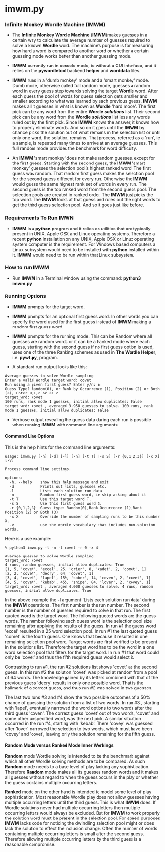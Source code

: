 # imwm.py

### Infinite Monkey Wordle Machine (IMWM)

* The **Infinite Monkey Wordle Machine** (**IMWM**)makes guesses in a certain way to calculate the average number of guesses required to solve a known **Wordle** word. The machine’s purpose is for measuring how hard a word is compared to another word or whether a certain guessing mode works better than another guessing mode.

* **IMWM** currently run in console mode, ie without a GUI interface, and it relies on the **pywordletool** backend **helper** and **worddata** files.

* **IMWM** runs in a 'dumb monkey' mode and a 'smart monkey' mode. Dumb mode, otherwise called full random mode, guesses a random word in every guess step towards solving the target **Wordle** word. After each guess the pool of words for guess selection gets smaller and smaller according to what was learned by each previous guess. **IMWM** makes all it guesses in what is known as **Wordle** 'hard mode'. The first pick can be any word from the entire **Wordle** ***solutions*** list. Their second pick can be any word from the **Wordle** ***solutions*** list less any words ruled out by the first pick. Since **IMWM** knows the answer, it knows how to properly eliminate words. And so on it goes until the **IMWM** by chance picks the solution out of what remains in the selection list or until only one word, the solution, remains. That process, referred as a 'run', ie a sample, is repeated many times to arrive at an average guesses. This full random mode provides the benchmark for word difficulty.

* An **IMWM** 'smart monkey' does not make random guesses, except for the first guess. Starting with the second guess, the **IMWM** 'smart monkey' guesses the selection pool’s highest ranked word. The first guess was random. That random first guess makes the selection pool for the second guess different for every run. Otherwise the **IMWM** would guess the same highest rank set of words in every run. The second guess is the top ranked word from the second guess pool. The selection pools are created in ranked order. The **IMWM** just picks the top word. The **IMWM** looks at that guess and rules out the right words to get the third guess selection pool. And so it goes just like before.

### Requirements To Run IMWN

* **IMWM** is a **python** program and it relies on utilities that are typically present in UNIX, Apple OSX and Linux operating systems. Therefore a recent **python** installation on any UNIX, Apple OSX or Linux operating system computer is the requirement. For Windows based computers a Linux subsystem would need to be installed with **python** installed within it. **IMWM** would need to be run within that Linux subsystem.

### How to run IMWM

* Run **IMWM** in a Terminal window using the command: **python3 imwm.py**

### Running Options

* **IMWM** prompts for the target word.
* **IMWM** prompts for an optional first guess word. In other words you can specify the word used for the first guess instead of **IMWM** making a random first guess word.
* **IMWM** prompts for the running mode. This can be Random where all guesses are random words or it can be a Ranked mode where each guess, starting with the second guess if no first guess option is used, uses one of the three Ranking schemes as used in **The Wordle Helper**, i.e. **pywt.py**, program.

* A standard run output looks like this:

```text
Average guesses to solve Wordle sampling
Enter a valid Wordle target word: covet
Run using a given first guess? Enter y/n: n
Guess Type? Random(0), or Rank by Occurrence (1), Position (2) or Both (3), Enter 0,1,2 or 3: 2
target_wrd: covet
100 runs, rank mode 1 guesses, initial allow duplicates: False
target_wrd: covet , averaged 3.950 guesses to solve. 100 runs, rank mode 1 guesses, initial allow duplicates: False
```

* Verbose output revealing the guess data during each run is possible when running **IMWM** with command line arguments.

#### Command Line Options

This is the help hints for the command line arguments:
```text
usage: imwm.py [-h] [-d] [-l] [-n] [-t T] [-s S] [-r {0,1,2,3}] [-x X] [-v]

Process command line settings.

options:
  -h, --help    show this help message and exit
  -d            Prints out lists, guesses etc.
  -l            Lists each solution run data
  -n            Random first guess word, ie skip asking about it
  -t T          Use this target word T.
  -s S          Use this first guess word S.
  -r {0,1,2,3}  Guess type: Random(0),Rank Occurrence (1),Rank Position (2) or Both (3)
  -x X          Override the number of sampling runs to be this number X.
  -v            Use the Wordle vocabulary that includes non-solution words.
```
Here is a use example:

```text
% python3 imwm.py -l -n -t covet -r 0 -x 4

Average guesses to solve Wordle sampling
target_wrd: covet
4 runs, random guesses, initial allow duplicates: True
[1, 5, 'covet', 'excel', 25, 'crier', 8, 'cadet', 2, 'comet', 1]
[2, 2, 'covet', 'decry', 64, 'covet', 1]
[3, 4, 'covet', 'lapel', 159, 'sober', 14, 'coven', 2, 'covet', 1]
[4, 5, 'covet', 'kebab', 455, 'snipe', 84, 'lover', 2, 'covey', 1]
target_wrd: covet , averaged 4.000 guesses to solve. 4 runs, random guesses, initial allow duplicates: True
```

In the above example the **-l** argument 'Lists each solution run data' during the **IMWM** operations. The first number is the run number. The second number is the number of guesses required to solve in that run. The first quoted word is the target word. The following quoted words are the guess words. The number following each guess word is the selection pool size remaining after applying the results of the guess. In run #1 the guess word 'excel' resulted in a 25 word selection pool. In run #1 the last quoted guess 'comet' is the fourth guess. One knows that because it resulted in one remaining selection pool word. Target words are first verified to be present in the solutions list. Therefore the target word has to be the word in a one word selection pool that filters for the target word. In run #1 that word could only be 'covet' and thus the fifth required guess would select it.

Contrasting to run #1, the run #2 solutions list shows 'covet' as the second guess. In this run #2 the solution 'covet' was picked at random from a pool of 64 words. The knowledge gained by its letters combined with that of the previous guess 'decry' results in only one possible word. That is the hallmark of a correct guess, and thus run #2 was solved in two guesses.

The last two runs #3 and #4 show the two possible outcomes of a 50% chance of guessing the solution from a list of two words. In run #3 , starting with 'lapel', eventually narrowed the word options to two words after the third guess 'coven'. The correct guess 'covet' out of two words, 'covet' and some other unspecified word, was the next pick. A similar situation occurred in the run #4, starting with 'kebab'. There 'covey' was guessed after 'lover' narrowed the selection to two words, which must have been 'covey' and 'covet', leaving only the solution remaining for the fifth guess.

#### Random Mode versus Ranked Mode Inner Workings

**Random** mode Wordle solving is intended to be the benchmark against which all other Wordle solving methods are to be compared. As such **Random** mode needs to a base level of play lacking any sophistication. Therefore **Random** mode makes all its guesses random words and it makes all guesses without regard to when the guess occurs in the play or whether the guess contains multiple occurring letters.

**Ranked** mode on the other hand is intended to model some level of play sophistication. Most reasonable Wordle play does not allow guesses having multiple occurring letters until the third guess. This is what **IMWM** does. If Wordle solutions never had multiple occurring letters then multiple occurring letters would always be excluded. But for **IMWM** to work properly the solution word must be present in the selection pool. For speed purposes **IMWM** lacks code for noticing the dwindling selection pool might or does lack the solution to effect the inclusion change. Often the number of words containing multiple occurring letters is small after the second guess. Therefore allowing multiple occurring letters by the third guess is a reasonable compromise.
